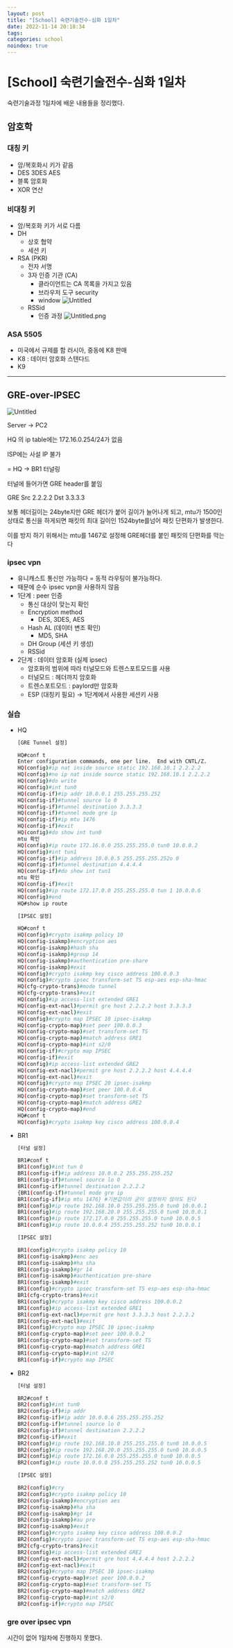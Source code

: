 ```yaml
---
layout: post
title: "[School] 숙련기술전수-심화 1일차"
date: 2022-11-14 20:18:34
tags:
categories: school
noindex: true
---
```

# [School] 숙련기술전수-심화 1일차
숙련기술과정 1일차에 배운 내용들을 정리했다.

## 암호학

### 대칭 키

- 암/복호화시 키가 같음
- DES 3DES AES
- 블록 암호화
- XOR 연산

### 비대칭 키

- 암/복호화 키가 서로 다름
- DH
  - 상호 협약
  - 세션 키
- RSA (PKR)
  - 전자 서명
  - 3자 인증 기관 (CA)
    - 클라이언트는 CA 목록을 가지고 있음
    - 브라우저 도구 security
    - window
      ![Untitled](/assets/img/[School]_숙련기술전수-심화_1일차/Untitled.png)
  - RSSid
    - 인증 과정
      ![Untitled.png](/assets/img/[School]_숙련기술전수-심화_1일차/Untitled%201.png)

### ASA 5505

- 미국에서 규제를 함 러시아, 중동에 K8 판매
- K8 : 데이터 암호화 스텐다드
- K9

---

## GRE-over-IPSEC

![Untitled](/assets/img/[School]_숙련기술전수-심화_1일차/Untitled%202.png)

Server → PC2

HQ 의 ip table에는 172.16.0.254/24가 없음

ISP에는 사설 IP 불가

= HQ → BR1 터널링

터널에 들어가면 GRE header를 붙임

GRE Src 2.2.2.2 Dst 3.3.3.3

보통 헤더길이는 24byte지만 GRE 헤더가 붙어 길이가 늘어나게 되고, mtu가 1500인 상태로 통신을 하게되면 패킷의 최대 길이인 1524byte를넘어 패킷 단편화가 발생한다.

이를 방지 하기 위해서는 mtu를 1467로 설정해 GRE헤더를 붙인 패킷의 단편화를 막는다

### ipsec vpn

- 유니캐스트 통신만 가능하다 = 동적 라우팅이 불가능하다.
- 때문에 순수 ipsec vpn을 사용하지 않음
- 1단계 : peer 인증
  - 통신 대상이 맞는지 확인
  - Encryption method
    - DES, 3DES, AES
  - Hash AL (데이터 변조 확인)
    - MD5, SHA
  - DH Group (세션 키 생성)
  - RSSid
- 2단계 : 데이터 암호화 (실제 ipsec)
  - 암호화의 범위에 따라 터널모드와 트렌스포트모드를 사용
  - 터널모드 : 헤더까지 암호화
  - 트렌스포트모드 : paylord만 암호화
  - ESP (대칭키 필요) → 1단계에서 사용한 세션키 사용

### 실습

- HQ

  ```bash
  [GRE Tunnel 설정]

  HQ#conf t
  Enter configuration commands, one per line.  End with CNTL/Z.
  HQ(config)#ip nat inside source static 192.168.10.1 2.2.2.2
  HQ(config)#no ip nat inside source static 192.168.10.1 2.2.2.2
  HQ(config)#do write
  HQ(config)#int tun0
  HQ(config-if)#ip addr 10.0.0.1 255.255.255.252
  HQ(config-if)#tunnel source lo 0
  HQ(config-if)#tunnel destination 3.3.3.3
  HQ(config-if)#tunnel mode gre ip
  HQ(config-if)#ip mtu 1476
  HQ(config-if)#exit
  HQ(config)#do show int tun0
  mtu 확인
  HQ(config)#ip route 172.16.0.0 255.255.255.0 tun0 10.0.0.2
  HQ(config)#int tun1
  HQ(config-if)#ip address 10.0.0.5 255.255.255.252o 0
  HQ(config-if)#tunnel destination 4.4.4.4
  HQ(config-if)#do show int tun1
  mtu 확인
  HQ(config-if)#exit
  HQ(config)#ip route 172.17.0.0 255.255.255.0 tun 1 10.0.0.6
  HQ(config)#end
  HQ#show ip route

  [IPSEC 설정]

  HQ#conf t
  HQ(config)#crypto isakmp policy 10
  HQ(config-isakmp)#encryption aes
  HQ(config-isakmp)#hash sha
  HQ(config-isakmp)#group 14
  HQ(config-isakmp)#authentication pre-share
  HQ(config-isakmp)#exit
  HQ(config)#crypto isakmp key cisco address 100.0.0.3
  HQ(config)#crypto ipsec transform-set TS esp-aes esp-sha-hmac
  HQ(cfg-crypto-trans)#mode tunnel
  HQ(cfg-crypto-trans)#exit
  HQ(config)#ip access-list extended GRE1
  HQ(config-ext-nacl)#permit gre host 2.2.2.2 host 3.3.3.3
  HQ(config-ext-nacl)#exit
  HQ(config)#crypto map IPSEC 10 ipsec-isakmp
  HQ(config-crypto-map)#set peer 100.0.0.3
  HQ(config-crypto-map)#set transform-set TS
  HQ(config-crypto-map)#match address GRE1
  HQ(config-crypto-map)#int s2/0
  HQ(config-if)#crypto map IPSEC
  HQ(config-if)#exit
  HQ(config)#ip access-list extended GRE2
  HQ(config-ext-nacl)#permit gre host 2.2.2.2 host 4.4.4.4
  HQ(config-ext-nacl)#exit
  HQ(config)#crypto map IPSEC 20 ipsec-isakmp
  HQ(config-crypto-map)#set peer 100.0.0.4
  HQ(config-crypto-map)#set transform-set TS
  HQ(config-crypto-map)#match address GRE2
  HQ(config-crypto-map)#end
  HQ#conf t
  HQ(config)#crypto isakmp key cisco address 100.0.0.4

  ```

- BR1

  ```bash
  [터널 설정]

  BR1#conf t
  BR1(config)#int tun 0
  BR1(config-if)#ip address 10.0.0.2 255.255.255.252
  BR1(config-if)#tunnel source lo 0
  BR1(config-if)#tunnel destination 2.2.2.2
  {BR1(config-if)#tunnel mode gre ip
  BR1(config-if)#ip mtu 1476} #기본값이라 굳이 설정하지 않아도 된다
  BR1(config)#ip route 192.168.10.0 255.255.255.0 tun0 10.0.0.1
  BR1(config)#ip route 192.168.20.0 255.255.255.0 tun0 10.0.0.1
  BR1(config)#ip route 172.17.0.0 255.255.255.0 tun0 10.0.0.5
  BR1(config)#ip route 10.0.0.4 255.255.255.252 tun0 10.0.0.1

  [IPSEC 설정]

  BR1(config)#crypto isakmp policy 10
  BR1(config-isakmp)#enc aes
  BR1(config-isakmp)#ha sha
  BR1(config-isakmp)#gr 14
  BR1(config-isakmp)#authentication pre-share
  BR1(config-isakmp)#exit
  BR1(config)#crypto ipsec transform-set TS esp-aes esp-sha-hmac
  BR1(cfg-crypto-trans)#exit
  BR1(config)#crypto isakmp key cisco address 100.0.0.2
  BR1(config)#ip access-list extended GRE1
  BR1(config-ext-nacl)#permit gre host 3.3.3.3 host 2.2.2.2
  BR1(config-ext-nacl)#exit
  BR1(config)#crypto map IPSEC 10 ipsec-isakmp
  BR1(config-crypto-map)#set peer 100.0.0.2
  BR1(config-crypto-map)#set transform-set TS
  BR1(config-crypto-map)#match address GRE1
  BR1(config-crypto-map)#int s2/0
  BR1(config-if)#crypto map IPSEC

  ```

- BR2

  ```bash
  [터널 설정]

  BR2#conf t
  BR2(config)#int tun0
  BR2(config-if)#ip addr
  BR2(config-if)#ip addr 10.0.0.6 255.255.255.252
  BR2(config-if)#tunnel source lo 0
  BR2(config-if)#tunnel destination 2.2.2.2
  BR2(config-if)#exit
  BR2(config)#ip route 192.168.10.0 255.255.255.0 tun0 10.0.0.5
  BR2(config)#ip route 192.168.20.0 255.255.255.0 tun0 10.0.0.5
  BR2(config)#ip route 172.16.0.0 255.255.255.0 tun0 10.0.0.5
  BR2(config)#ip route 10.0.0.0 255.255.255.252 tun0 10.0.0.5

  [IPSEC 설정]

  BR2(config)#cry
  BR2(config)#crypto isakmp policy 10
  BR2(config-isakmp)#encryption aes
  BR2(config-isakmp)#ha sha
  BR2(config-isakmp)#gr 14
  BR2(config-isakmp)#au pre
  BR2(config-isakmp)#exit
  BR2(config)#crypto isakmp key cisco address 100.0.0.2
  BR2(config)#crypto ipsec transform-set TS esp-aes esp-sha-hmac
  BR2(cfg-crypto-trans)#exit
  BR2(config)#ip access-list extended GRE2
  BR2(config-ext-nacl)#permit gre host 4.4.4.4 host 2.2.2.2
  BR2(config-ext-nacl)#exit
  BR2(config)#crypto map IPSEC 10 ipsec-isakmp
  BR2(config-crypto-map)#set peer 100.0.0.2
  BR2(config-crypto-map)#set transform-set TS
  BR2(config-crypto-map)#match address GRE2
  BR2(config-crypto-map)#int s2/0
  BR2(config-if)#crypto map IPSEC

  ```

### gre over ipsec vpn

시간이 없어 1일차에 진행하지 못했다.
